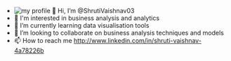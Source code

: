 
- ![my profile](https://github.com/user-attachments/assets/93c6538b-7732-4f84-9634-7fa4d16d9266)
👋 Hi, I’m @ShrutiVaishnav03
-  👀  I'm interested in business analysis and analytics
- 🌱 I’m currently learning data visualisation tools
- 💞️ I’m looking to collaborate on business analysis techniques and models
- 📫 How to reach me http://www.linkedin.com/in/shruti-vaishnav-4a78226b 
  
  

<!---
ShrutiVaishnav03/ShrutiVaishnav03 is a ✨ special ✨ repository because its `README.md` (this file) appears on your GitHub profile.
You can click the Preview link to take a look at your changes.
--->
